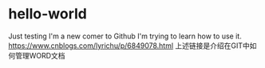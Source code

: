 # hello-world
Just testing
I'm a new comer to Github
I'm trying to learn how to use it.
https://www.cnblogs.com/lyrichu/p/6849078.html
上述链接是介绍在GIT中如何管理WORD文档
